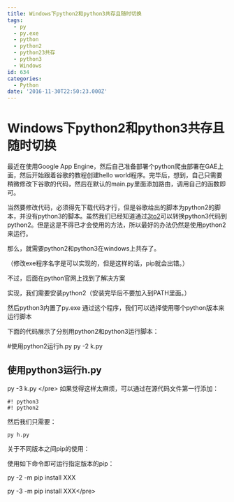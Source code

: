```yaml
---
title: Windows下python2和python3共存且随时切换
tags:
  - py
  - py.exe
  - python
  - python2
  - python23共存
  - python3
  - Windows
id: 634
categories:
  - Python
date: '2016-11-30T22:50:23.000Z'
---
```


# Windows下python2和python3共存且随时切换

最近在使用Google App Engine，然后自己准备部署个python爬虫部署在GAE上面，然后开始跟着谷歌的教程创建hello world程序。完毕后，想到，自己只需要稍微修改下谷歌的代码，然后在默认的main.py里面添加路由，调用自己的函数即可。

当然要修改代码，必须得先下载代码才行，但是谷歌给出的脚本为python2的脚本，并没有python3的脚本。虽然我们已经知道通过[3to2](https://wiki.python.org/moin/3to2)可以转换python3代码到python2。但是这是不得已才会使用的方法，所以最好的办法仍然是使用python2来运行。

那么，就需要python2和python3在windows上共存了。

（修改exe程序名字是可以实现的，但是这样的话，pip就会出错。）

不过，后面在python官网上找到了解决方案

实现，我们需要安装python2（安装完毕后不要加入到PATH里面。）

然后python3内置了py.exe 通过这个程序，我们可以选择使用哪个python版本来运行脚本

下面的代码展示了分别用python2和python3运行脚本：

\#使用python2运行h.py py -2 k.py

## 使用python3运行h.py

py -3 k.py &lt;/pre&gt; 如果觉得这样太麻烦，可以通过在源代码文件第一行添加：

```
#! python3
#! python2
```

然后我们只需要：

```
py h.py
```

关于不同版本之间pip的使用：

使用如下命令即可运行指定版本的pip：

py -2 -m pip install XXX

py -3 -m pip install XXX&lt;/pre&gt;  


